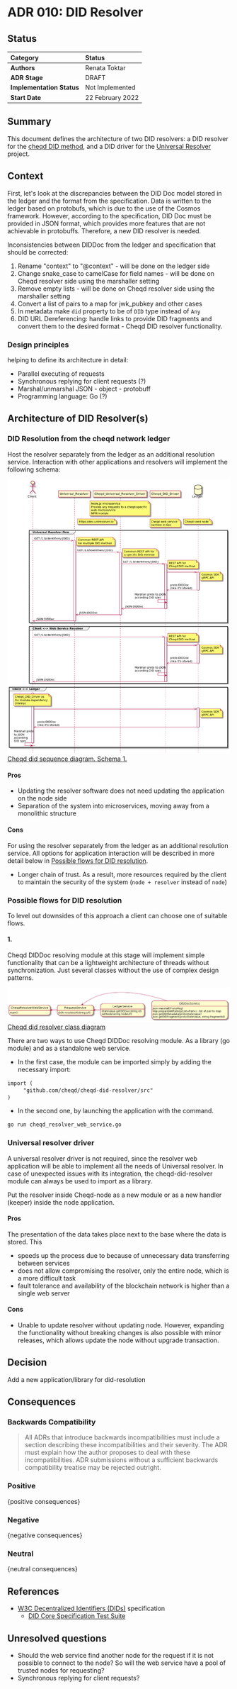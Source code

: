 
# ADR 010: DID Resolver

## Status

| Category | Status |
| :--- | :--- |
| **Authors** | Renata Toktar|
| **ADR Stage** | DRAFT |
| **Implementation Status** | Not Implemented |
| **Start Date** | 22 February 2022 |

## Summary

This document defines the architecture of two DID resolvers: a DID resolver for the [cheqd DID method](adr-002-cheqd-did-method.md), and a DID driver for the [Universal Resolver](https://github.com/decentralized-identity/universal-resolver) project.

## Context

First, let's look at the discrepancies between the DID Doc model stored in the ledger and the format from the specification. Data is written to the ledger based on protobufs, which is due to the use of the Cosmos framework. However, according to the specification, DID Doc must be provided in JSON format, which provides more features that are not achievable in protobuffs.
Therefore, a new DID resolver is needed.

Inconsistencies between DIDDoc from the ledger and specification that should be corrected:

1. Rename "context" to "@context" - will be done on the ledger side
2. Change snake_case to camelCase for field names - will be done on Cheqd resolver side using the marshaller setting
3. Remove empty lists  - will be done on Cheqd resolver side using the marshaller setting
4. Convert a list of pairs to a map for jwk_pubkey and other cases
5. In metadata make `did` property to be of `DID` type instead of `Any`
6. DID URL Dereferencing: handle links to provide DID fragments and convert them to the desired format - Cheqd DID resolver functionality.

### Design principles

 helping to define its architecture in detail:

- Parallel executing of requests
- Synchronous replying for client requests (?)
- Marshal/unmarshal JSON - object - protobuff
- Programming language: Go (?)

## Architecture of DID Resolver(s)

### DID Resolution from the cheqd network ledger

Host the resolver separately from the ledger as an additional resolution service. Interaction with other applications and resolvers will implement the following schema:

![Cheqd did resolver](assets/adr-010-did-resolver/universal-resolver-sequence-diagram.png)
[Cheqd did sequence diagram. Schema 1.](assets/adr-010-did-resolver/universal-resolver-sequence-diagram.puml)

#### Pros

- Updating the resolver software does not need updating the application on the node side
- Separation of the system into microservices, moving away from a monolithic structure

#### Cons

For using the resolver separately from the ledger as an additional resolution service. 
All options for application interaction will be described in more detail below in [Possible flows for DID resolution](#possible-flows-for-did-resolution).

- Longer chain of trust. As a result, more resources required by the client to maintain the security of the system (`node + resolver` instead of `node`)

### Possible flows for DID resolution

To level out downsides of this approach a client can choose one of suitable flows.

#### 1.  


Cheqd DIDDoc resolving module at this stage will implement simple functionality that can be a lightweight architecture of threads without synchronization. Just several classes without the use of complex design patterns.

![cheqd did resolver class diagram](assets/adr-010-did-resolver/resolver-class-diagram.png)
[Cheqd did resolver class diagram](assets/adr-010-did-resolver/resolver-class-diagram.puml)

There are two ways to use Cheqd DIDDoc resolving module. As a library (go module) and as a standalone web service.

- In the first case, the module can be imported simply by adding the necessary import:

```golang
import (
     "github.com/cheqd/cheqd-did-resolver/src"
)
```

- In the second one, by launching the application with the command.

```bash
go run cheqd_resolver_web_service.go
```

### Universal resolver driver

A universal resolver driver is not required, since the resolver web application will be able to implement all the needs of Universal resolver. In case of unexpected issues with its integration, the cheqd-did-resolver module can always be used to import as a library.

Put the resolver inside Cheqd-node as a new module or as a new handler (keeper) inside the node application.

#### Pros

The presentation of the data takes place next to the base where the data is stored. This

- speeds up the process due to because of unnecessary data transferring between services
- does not allow compromising the resolver, only the entire node, which is a more difficult task
- fault tolerance and availability of the blockchain network is higher than a single web server

#### Cons

- Unable to update resolver without updating node. However, expanding the functionality without breaking changes is also possible with minor releases, which allows update the node without upgrade transaction.

## Decision

Add a new application/library for did-resolution

## Consequences

### Backwards Compatibility

> All ADRs that introduce backwards incompatibilities must include a section describing these incompatibilities and their severity. The ADR must explain how the author proposes to deal with these incompatibilities. ADR submissions without a sufficient backwards compatibility treatise may be rejected outright.

### Positive

{positive consequences}

### Negative

{negative consequences}

### Neutral

{neutral consequences}

## References

- [W3C Decentralized Identifiers (DIDs)](https://www.w3.org/TR/did-core/) specification
  - [DID Core Specification Test Suite](https://w3c.github.io/did-test-suite/)

## Unresolved questions

- Should the web service find another node for the request if it is not possible to connect to the node? So will the web service have a pool of trusted nodes for requesting?
- Synchronous replying for client requests?
